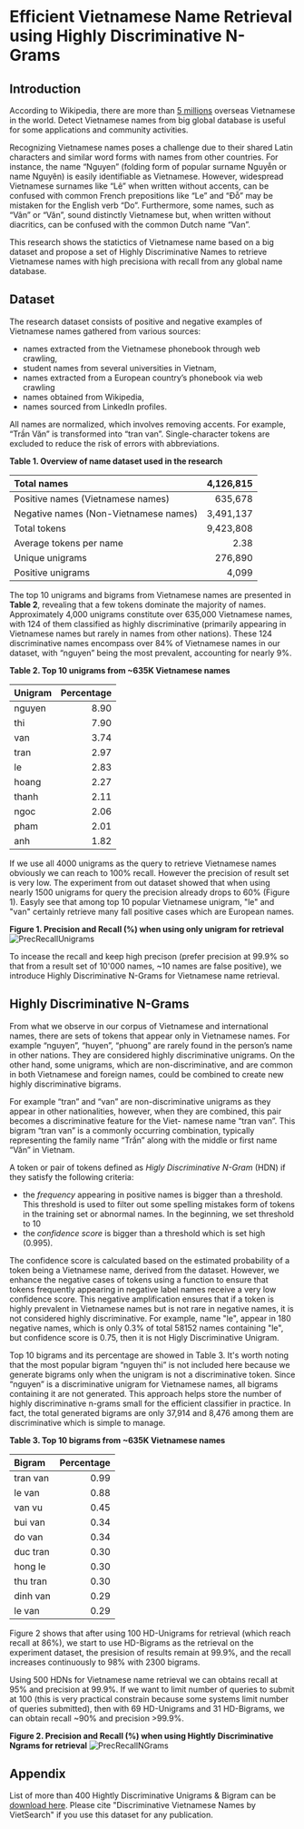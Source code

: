 # Efficient Vietnamese Name Retrieval using Highly Discriminative N-Grams

## Introduction

According to Wikipedia, there are more than [5 millions](https://en.wikipedia.org/wiki/Overseas_Vietnamese) overseas Vietnamese in the world. Detect Vietnamese names from big global database is useful for some applications and community activities.

Recognizing Vietnamese names poses a challenge due to their shared Latin characters and similar word forms with names from other countries. For instance, the name “Nguyen” (folding form of popular surname Nguyễn or name Nguyên) is easily identifiable as Vietnamese. However, widespread Vietnamese surnames like “Lê” when written without accents, can be confused with common French prepositions like “Le” and “Đỗ” may be mistaken for the English verb “Do”. Furthermore, some names, such as “Vân” or “Văn”, sound distinctly Vietnamese but, when written without diacritics, can be confused with the common Dutch name “Van”.

This research shows the statictics of Vietnamese name based on a big dataset and propose a set of Highly Discriminative Names to retrieve Vietnamese names with high precisiona with recall from any global name database.

## Dataset

The research dataset consists of positive and negative examples of Vietnamese names gathered from various sources: 

* names extracted from the Vietnamese phonebook through web crawling,
* student names from several universities in Vietnam,
* names extracted from a European country’s phonebook via web crawling
* names obtained from Wikipedia,
* names sourced from LinkedIn profiles. 

All names are normalized, which involves removing accents. For example, “Trần Văn” is transformed into “tran van”. Single-character tokens are excluded to reduce the risk of errors with abbreviations.

**Table 1. Overview of name dataset used in the research** 

| Total names | 4,126,815 |
|:---------------- | ----:|
| Positive names (Vietnamese names) | 635,678 |
| Negative names (Non-Vietnamese names) | 3,491,137 |
| Total tokens | 9,423,808 |
| Average tokens per name | 2.38
| Unique unigrams | 276,890 |
| Positive unigrams | 4,099 |

The top 10 unigrams and bigrams from Vietnamese names are presented in **Table 2**, revealing that a few tokens dominate the majority of names. Approximately 4,000 unigrams constitute over 635,000 Vietnamese names, with 124 of them classified as highly discriminative (primarily appearing in Vietnamese names but rarely in names from other nations). These 124 discriminative names encompass over 84% of Vietnamese names in our dataset, with “nguyen” being the most prevalent, accounting for nearly 9%. 

**Table 2. Top 10 unigrams from ~635K Vietnamese names**

| Unigram |  Percentage |
|:---------------- | ----:|
| nguyen | 8.90 |
| thi | 7.90 |
| van | 3.74 | 
| tran | 2.97 |
| le | 2.83 | 
| hoang | 2.27 | 
| thanh | 2.11 | 
| ngoc | 2.06 | 
| pham | 2.01 | 
| anh | 1.82 |

If we use all 4000 unigrams as the query to retrieve Vietnamese names obviously we can reach to 100% recall. However the precision of result set is very low. The experiment from out dataset showed that when using nearly 1500 unigrams for query the precision already drops to 60% (Figure 1). Easyly see that among top 10 popular Vietnamese unigram, "le" and "van" certainly retrieve many fall positive cases which are European names.

**Figure 1. Precision and Recall (%) when using only unigram for retrieval**
![PrecRecallUnigrams](https://github.com/user-attachments/assets/908273c1-6ae2-446d-a4b4-1befe4254aba)

To incease the recall and keep high precison (prefer precision at 99.9% so that from a result set of 10'000 names, ~10 names are false positive), we introduce Highly Discriminative N-Grams for Vietnamese name retrieval.

## Highly Discriminative N-Grams

From what we observe in our corpus of Vietnamese and international names, there are sets of tokens that appear only in Vietnamese names. For example “nguyen”, “huyen”, “phuong” are rarely found in the person’s name in other nations. They are considered highly discriminative unigrams. On the other hand, some unigrams, which are non-discriminative, and are common in both Vietnamese and foreign names, could be combined to create new highly discriminative bigrams. 

For example “tran” and “van” are non-discriminative unigrams as they appear in other nationalities, however, when they are combined, this pair becomes a discriminative feature for the Viet- namese name “tran van”. This bigram “tran van” is a commonly occurring combination, typically representing the family name “Trần” along with the middle or first name “Văn” in Vietnam.

A token or pair of tokens defined as *Higly Discriminative N-Gram* (HDN) if they satisfy the following criteria:

* the _frequency_ appearing in positive names is bigger than a threshold. This threshold is used to filter out some spelling mistakes form of tokens in the training set or abnormal names. In the beginning, we set threshold to 10
* the _confidence score_ is bigger than a threshold which is set high (0.995).

The confidence score is calculated based on the estimated probability of a token being a Vietnamese name, derived from the dataset. However, we enhance the negative cases of tokens using a function to ensure that tokens frequently appearing in negative label names receive a very low confidence score. This negative amplification ensures that if a token is highly prevalent in Vietnamese names but is not rare in negative names, it is not considered highly discriminative. For example, name "le", appear in 180 negative names, which is only 0.3% of total 58152 names containing "le", but confidence score is 0.75, then it is not Higly Discriminative Unigram.

Top 10 bigrams and its percentage  are showed in Table 3. It's worth noting that the most popular bigram “nguyen thi” is not included here because we generate bigrams only when the unigram is not a discriminative token. Since “nguyen” is a discriminative unigram for Vietnamese names, all bigrams containing it are not generated. This approach helps store the number of highly discriminative n-grams small for the efficient classifier in practice. In fact, the total generated bigrams are only 37,914 and 8,476 among them are discriminative which is simple to manage.

**Table 3. Top 10 bigrams from ~635K Vietnamese names**

| Bigram |  Percentage |
|:---------------- | ----:|
| tran van | 0.99
| le van | 0.88 | 
| van vu | 0.45 | 
| bui van | 0.34 |
| do van | 0.34 | 
| duc tran | 0.30 | 
| hong le | 0.30 | 
| thu tran | 0.30 | 
| dinh van | 0.29 | 
| le van | 0.29 |

Figure 2 shows that after using 100 HD-Unigrams for retrieval (which reach recall at 86%), we start to use HD-Bigrams as the retrieval on the experiment dataset, the presision of results remain at 99.9%, and the recall increases continuously to 98% with 2300 bigrams. 

Using 500 HDNs for Vietnamese name retrieval we can obtains recall at 95% and precision at 99.9%. If we want to limit number of queries to submit at 100 (this is very practical constrain because some systems limit number of queries submitted), then with 69 HD-Unigrams and 31 HD-Bigrams, we can obtain recall ~90% and precision >99.9%.

**Figure 2. Precision and Recall (%) when using Hightly Discriminative Ngrams for retrieval**
![PrecRecallNGrams](https://github.com/user-attachments/assets/b7515fc2-4d46-471c-a5e1-6e6711f36127)

## Appendix

List of  more than 400 Hightly Discriminative Unigrams & Bigram can be [download here](https://github.com/toanluu/vietname/blob/master/data/Top400-HighlyDiscriminative-VietNames.csv). Please cite "Discriminative Vietnamese Names by VietSearch" if you use this dataset for any publication.

